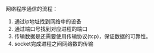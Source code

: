 网络程序通信的流程：
1. 通过ip地址找到网络中的设备
2. 通过端口号找到对应进程的端口
3. 传输数据是还需要使用传输协议(tcp)，保证数据的可靠性。
4. socket完成进程之间网络数的传输